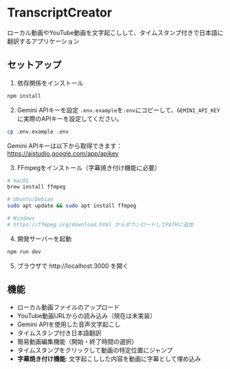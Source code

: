 # TranscriptCreator

ローカル動画やYouTube動画を文字起こしして、タイムスタンプ付きで日本語に翻訳するアプリケーション

## セットアップ

1. 依存関係をインストール
```bash
npm install
```

2. Gemini APIキーを設定
`.env.example`を`.env`にコピーして、`GEMINI_API_KEY`に実際のAPIキーを設定してください。
```bash
cp .env.example .env
```

Gemini APIキーは以下から取得できます：
https://aistudio.google.com/app/apikey

3. FFmpegをインストール（字幕焼き付け機能に必要）
```bash
# macOS
brew install ffmpeg

# Ubuntu/Debian
sudo apt update && sudo apt install ffmpeg

# Windows
# https://ffmpeg.org/download.html からダウンロードしてPATHに追加
```

4. 開発サーバーを起動
```bash
npm run dev
```

5. ブラウザで http://localhost:3000 を開く

## 機能

- ローカル動画ファイルのアップロード
- YouTube動画URLからの読み込み（現在は未実装）
- Gemini APIを使用した音声文字起こし
- タイムスタンプ付き日本語翻訳
- 簡易動画編集機能（開始・終了時間の選択）
- タイムスタンプをクリックして動画の特定位置にジャンプ
- **字幕焼き付け機能**: 文字起こしした内容を動画に字幕として埋め込み
